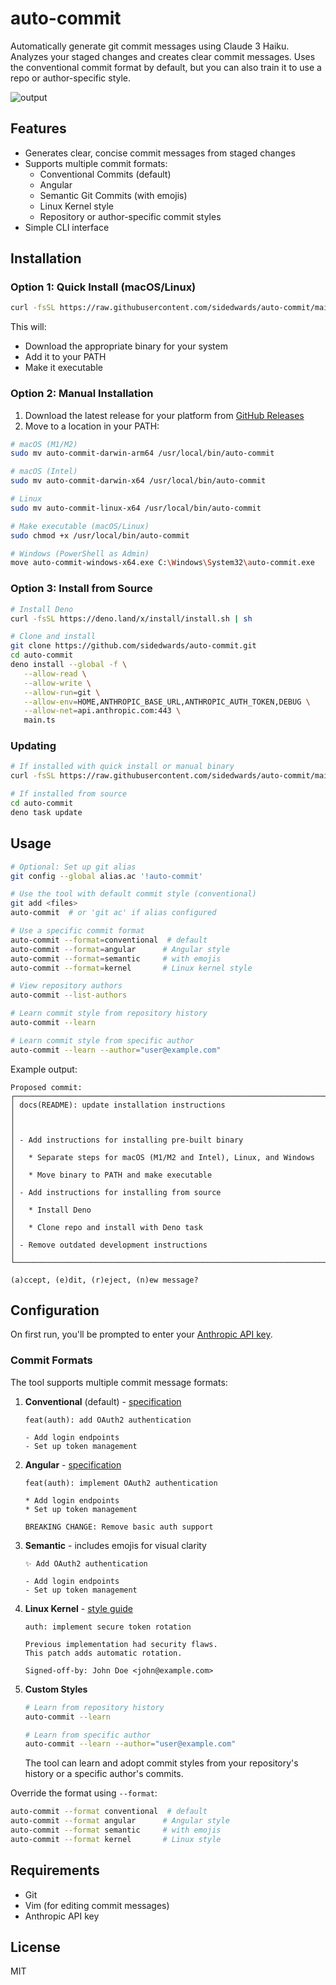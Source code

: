 # auto-commit

Automatically generate git commit messages using Claude 3 Haiku. Analyzes your staged changes and creates clear commit messages. Uses the conventional commit format by default, but you can also train it to use a repo or author-specific style.

![output](https://github.com/user-attachments/assets/be56cd5e-d605-41d2-a711-3bb43f398ac7)

## Features

- Generates clear, concise commit messages from staged changes
- Supports multiple commit formats:
  - Conventional Commits (default)
  - Angular
  - Semantic Git Commits (with emojis)
  - Linux Kernel style
  - Repository or author-specific commit styles
- Simple CLI interface

## Installation

### Option 1: Quick Install (macOS/Linux)

```bash
curl -fsSL https://raw.githubusercontent.com/sidedwards/auto-commit/main/scripts/install.sh | bash
```

This will:
- Download the appropriate binary for your system
- Add it to your PATH
- Make it executable

### Option 2: Manual Installation

1. Download the latest release for your platform from [GitHub Releases](https://github.com/sidedwards/auto-commit/releases)
2. Move to a location in your PATH:

```bash
# macOS (M1/M2)
sudo mv auto-commit-darwin-arm64 /usr/local/bin/auto-commit

# macOS (Intel)
sudo mv auto-commit-darwin-x64 /usr/local/bin/auto-commit

# Linux
sudo mv auto-commit-linux-x64 /usr/local/bin/auto-commit

# Make executable (macOS/Linux)
sudo chmod +x /usr/local/bin/auto-commit

# Windows (PowerShell as Admin)
move auto-commit-windows-x64.exe C:\Windows\System32\auto-commit.exe
```

### Option 3: Install from Source

````bash
# Install Deno
curl -fsSL https://deno.land/x/install/install.sh | sh

# Clone and install
git clone https://github.com/sidedwards/auto-commit.git
cd auto-commit
deno install --global -f \
   --allow-read \
   --allow-write \
   --allow-run=git \
   --allow-env=HOME,ANTHROPIC_BASE_URL,ANTHROPIC_AUTH_TOKEN,DEBUG \
   --allow-net=api.anthropic.com:443 \
   main.ts
````

### Updating

```bash
# If installed with quick install or manual binary
curl -fsSL https://raw.githubusercontent.com/sidedwards/auto-commit/main/scripts/install.sh | bash

# If installed from source
cd auto-commit
deno task update
```

## Usage

```bash
# Optional: Set up git alias
git config --global alias.ac '!auto-commit'

# Use the tool with default commit style (conventional)
git add <files>
auto-commit  # or 'git ac' if alias configured

# Use a specific commit format
auto-commit --format=conventional  # default
auto-commit --format=angular      # Angular style
auto-commit --format=semantic     # with emojis
auto-commit --format=kernel       # Linux kernel style

# View repository authors
auto-commit --list-authors

# Learn commit style from repository history
auto-commit --learn

# Learn commit style from specific author
auto-commit --learn --author="user@example.com"
```

Example output:
```
Proposed commit:
┌────────────────────────────────────────────────────────────────────────┐
│ docs(README): update installation instructions                         │
│                                                                        │
│ - Add instructions for installing pre-built binary                     │
│   * Separate steps for macOS (M1/M2 and Intel), Linux, and Windows     │
│   * Move binary to PATH and make executable                            │
│ - Add instructions for installing from source                          │
│   * Install Deno                                                       │
│   * Clone repo and install with Deno task                              │
│ - Remove outdated development instructions                             │
└────────────────────────────────────────────────────────────────────────┘

(a)ccept, (e)dit, (r)eject, (n)ew message?
```

## Configuration

On first run, you'll be prompted to enter your [Anthropic API key](https://console.anthropic.com/account/keys).

### Commit Formats

The tool supports multiple commit message formats:

1. **Conventional** (default) - [specification](https://www.conventionalcommits.org/en/v1.0.0/)
   ```
   feat(auth): add OAuth2 authentication
   
   - Add login endpoints
   - Set up token management
   ```

2. **Angular** - [specification](https://github.com/angular/angular/blob/main/CONTRIBUTING.md#commit)
   ```
   feat(auth): implement OAuth2 authentication

   * Add login endpoints
   * Set up token management

   BREAKING CHANGE: Remove basic auth support
   ```

3. **Semantic** - includes emojis for visual clarity
   ```
   ✨ Add OAuth2 authentication
   
   - Add login endpoints
   - Set up token management
   ```

4. **Linux Kernel** - [style guide](https://www.kernel.org/doc/html/latest/process/submitting-patches.html#describe-your-changes)
   ```
   auth: implement secure token rotation
   
   Previous implementation had security flaws.
   This patch adds automatic rotation.
   
   Signed-off-by: John Doe <john@example.com>
   ```

5. **Custom Styles**
   ```bash
   # Learn from repository history
   auto-commit --learn
   
   # Learn from specific author
   auto-commit --learn --author="user@example.com"
   ```
   The tool can learn and adopt commit styles from your repository's history or a specific author's commits.

Override the format using `--format`:
```bash
auto-commit --format conventional  # default
auto-commit --format angular      # Angular style
auto-commit --format semantic     # with emojis
auto-commit --format kernel       # Linux style
```

## Requirements

- Git
- Vim (for editing commit messages)
- Anthropic API key

## License

MIT
